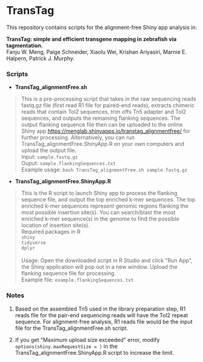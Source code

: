 # TransTag

This repository contains scripts for the alignment-free Shiny app analysis in: 

**TransTag: simple and efficient transgene mapping in zebrafish via tagmentation.** <br/>
Fanju W. Meng, Paige Schneider, Xiaolu Wei, Krishan Ariyasiri, Marnie E. Halpern, Patrick J. Murphy.


### Scripts

- **TransTag_alignmentFree.sh**

> This is a pre-processing script that takes in the raw sequencing reads fastq.gz file (first read R1 file for paired-end reads), extracts chimeric reads that contain Tol2 sequences, trim offs Tn5 adapter and Tol2 sequences, and outputs the remaining flanking sequences.
The output flanking sequence file then can be uploaded to the online Shiny app https://menglab.shinyapps.io/transtag_alignmentfree/ for further processing.
Alternatively, you can run TransTag_alignmentFree.ShinyApp.R on your own computers and upload the output file. <br/>
> Input: ```sample.fastq.gz``` <br/>
> Ouput: ```sample.flankingSequences.txt``` <br/>
> Example usage: ```bash TransTag_alignmentFree.sh sample.fastq.gz``` <br/>
   

- **TransTag_alignmentFree.ShinyApp.R**

> This is the R script to launch Shiny app to process the flanking sequence file, and output the top enriched k-mer sequences.
The top enriched k-mer sequences represent genomic regions flanking the most possible insertion site(s). You can search/blast the most enriched k-mer sequence(s) in the genome to find the possible location of insertion site(s).<br/>
> Required packages in R <br/>
```shiny``` <br/>
```tidyverse``` <br/>
```dplyr``` <br/>	
> Usage: Open the downloaded script in R Studio and click "Run App", the Shiny application will pop out in a new window. Upload the flanking sequence file for processing. <br/>
> Example file: ```example.flankingSequences.txt``` <br/>

### Notes

1. Based on the assembled Tn5 used in the library preparation step, R1 reads file for the pair-end sequencing reads will have the Tol2 repeat sequence. For alignment-free analysis, R1 reads file would be the input file for the TransTag_alignmentFree.sh script.

2. If you get "Maximum upload size exceeded" error, modify ```options(shiny.maxRequestSize = )``` in the TransTag_alignmentFree.ShinyApp.R script to increase the limit.
